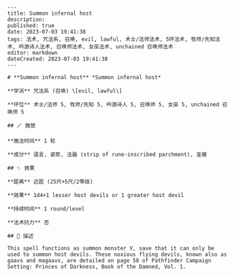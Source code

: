 
    ---
    title: Summon infernal host
    description: 
    published: true
    date: 2023-07-03 19:41:38
    tags: 法术, 咒法系, 召唤, evil, lawful, 术士/法师法术, 5环法术, 牧师/先知法术, 吟游诗人法术, 召唤师法术, 女巫法术, unchained 召唤师法术
    editor: markdown
    dateCreated: 2023-07-03 19:41:38
    ---

    # **Summon infernal host** *Summon infernal host*

    **学派** 咒法系 (召唤) \[evil, lawful\] 

    **环位** 术士/法师 5, 牧师/先知 5, 吟游诗人 5, 召唤师 5, 女巫 5, unchained 召唤师 5

    ## 🪄 施放

    **施法时间** 1 轮

    **成分** 语言, 姿势, 法器 (strip of rune-inscribed parchment), 圣徽

    ## ✨ 效果  

    **距离** 近距 (25尺+5尺/2等级) 

    **效果** 1d4+1 lesser host devils or 1 greater host devil 

    **持续时间** 1 round/level 

    **法术抗力** 否

    ## 📖 描述

    This spell functions as summon monster V, save that it can only be used to summon host devils. These noxious flying devils, known also as gaavs and magaavs, are detailed on page 58 of Pathfinder Campaign Setting: Princes of Darkness, Book of the Damned, Vol. 1.
    